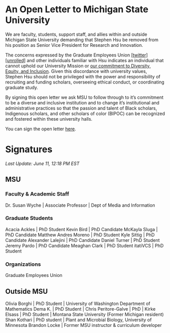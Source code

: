 # An Open Letter to Michigan State University

We are faculty, students, support staff, and allies within and outside Michigan State University demanding that Stephen Hsu be removed from his position as Senior Vice President for Research and Innovation. 

The concerns expressed by the Graduate Employees Union [[twitter]](https://twitter.com/GradEmpUnion/status/1270829003130261504) [[unrolled]](https://twitter.com/GradEmpUnion/status/1270829003130261504) and other individuals familiar with Hsu indicates an individual that cannot uphold our University Mission or [our commitment to Diversity, Equity, and Inclusion](https://trustees.msu.edu/about/statement-diversity-inclusion.html). Given this discordance with university values, Stephen Hsu should not be privileged with the power and responsibility of recruiting and funding scholars, overseeing ethical conduct, or coordinating graduate study.

By signing this open letter we ask MSU to follow through to it’s commitment to be a diverse and inclusive institution and to change it’s institutional and administrative practices so that the passion and talent of Black scholars, Indigenous scholars, and other scholars of color (BIPOC) can be recognized and fostered within these university halls. 

You can sign the open letter [here](https://docs.google.com/forms/d/e/1FAIpQLSdULLrcotmYTaXJ8JWOW-OFqqL_bPvANIf8XFe7-JF2o2eBfA/viewform).

# Signatures

_Last Update: June 11, 12:18 PM EST_

## MSU

### Faculty & Academic Staff

Dr. Susan Wyche | Associate Professor | Dept of Media and Information


### Graduate Students

Acacia Ackles | PhD Student 
Kevin Bird | PhD Candidate
McKayla Sluga | PhD Candidate
Matthew Andres Moreno | PhD Student
Kyle Sittig | PhD Candidate
Alexander Lalejini | PhD Candidate
Daniel Turner | PhD Student
Jeremy Pardo | PhD Candidate
Meaghan Clark | PhD Student
itatiVCS | PhD Student

### Organizations

Graduate Employees Union

## Outside MSU

Olivia Borghi | PhD Student | University of Washington Department of Mathematics
Dema K. | PhD Student |
Chris Peritore-Galve | PhD |
Kirke Elsass | PhD Student | Montana State University (Former Michigan resident)
Shan Kothari | PhD student | Plant and Microbial Biology, University of Minnesota
Brandon Locke | Former MSU instructor & curriculum developer
